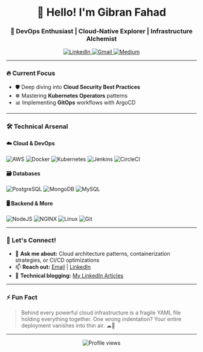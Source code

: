 <h1 align="center">👋 Hello! I'm Gibran Fahad</h1>
<h3 align="center">🚀 DevOps Enthusiast | Cloud-Native Explorer | Infrastructure Alchemist</h3>

<p align="center">
  <a href="https://www.linkedin.com/in/gibranfahad00" target="_blank">
    <img src="https://img.shields.io/badge/LinkedIn-0077B5?style=for-the-badge&logo=linkedin&logoColor=white" alt="LinkedIn"/>
  </a>
  <a href="mailto:gibranfahad07@gmail.com">
    <img src="https://img.shields.io/badge/Gmail-D14836?style=for-the-badge&logo=gmail&logoColor=white" alt="Gmail"/>
  </a>
  <a href="[https://medium.com/](https://gibranf.medium.com/)" target="_blank">
    <img src="https://img.shields.io/badge/Medium-00AB6C?style=for-the-badge&logo=medium&logoColor=white" alt="Medium"/>
  </a>
</p>

---

### 🔥 Current Focus
- 🛡️ Deep diving into **Cloud Security Best Practices**
- ☸️ Mastering **Kubernetes Operators** patterns
- 📊 Implementing **GitOps** workflows with ArgoCD

---

### 🛠️ Technical Arsenal

#### ☁️ Cloud & DevOps
<p>
  <img src="https://img.shields.io/badge/AWS-%23FF9900.svg?style=for-the-badge&logo=amazon-aws&logoColor=white" alt="AWS">
  <img src="https://img.shields.io/badge/Docker-2496ED?style=for-the-badge&logo=docker&logoColor=white" alt="Docker">
  <img src="https://img.shields.io/badge/Kubernetes-326CE5?style=for-the-badge&logo=kubernetes&logoColor=white" alt="Kubernetes">
  <img src="https://img.shields.io/badge/Jenkins-D24939?style=for-the-badge&logo=jenkins&logoColor=white" alt="Jenkins">
  <img src="https://img.shields.io/badge/CircleCI-343434?style=for-the-badge&logo=circleci&logoColor=white" alt="CircleCI">
</p>

#### 🗃️ Databases
<p>
  <img src="https://img.shields.io/badge/PostgreSQL-316192?style=for-the-badge&logo=postgresql&logoColor=white" alt="PostgreSQL">
  <img src="https://img.shields.io/badge/MongoDB-47A248?style=for-the-badge&logo=mongodb&logoColor=white" alt="MongoDB">
  <img src="https://img.shields.io/badge/MySQL-4479A1?style=for-the-badge&logo=mysql&logoColor=white" alt="MySQL">
</p>

#### 🖥️ Backend & More
<p>
  <img src="https://img.shields.io/badge/Node.js-339933?style=for-the-badge&logo=nodedotjs&logoColor=white" alt="NodeJS">
  <img src="https://img.shields.io/badge/Nginx-009639?style=for-the-badge&logo=nginx&logoColor=white" alt="NGINX">
  <img src="https://img.shields.io/badge/Linux-FCC624?style=for-the-badge&logo=linux&logoColor=black" alt="Linux">
  <img src="https://img.shields.io/badge/Git-F05032?style=for-the-badge&logo=git&logoColor=white" alt="Git">
</p>

---

### 💬 Let's Connect!
- 🤔 **Ask me about:** Cloud architecture patterns, containerization strategies, or CI/CD optimizations
- 📫 **Reach out:** [Email](mailto:gibranfahad07@gmail.com) | [LinkedIn](https://www.linkedin.com/in/gibranfahad00)
- 📝 **Technical blogging:** [My LinkedIn Articles](https://www.linkedin.com/in/gibranfahad00)

---

### ⚡ Fun Fact
> Behind every powerful cloud infrastructure is a fragile YAML file holding everything together. One wrong indentation? Your entire deployment vanishes into thin air. ☁🔧

---

<p align="center">
  <img src="https://komarev.com/ghpvc/?username=gibranfahad&label=Profile+Views&color=blue&style=flat-square" alt="Profile views">
</p>
